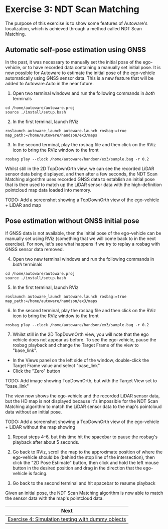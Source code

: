 # Exercise 3: NDT Scan Matching

The purpose of this exercise is to show some features of Autoware's localization, which is achieved through a method called NDT Scan Matching. 

## Automatic self-pose estimation using GNSS
In the past, it was necessary to manually set the initial pose of the ego-vehicle, or to have recorded data containing a manually set initial pose. It is now possible for Autoware to estimate the initial pose of the ego-vehicle automatically using GNSS sensor data. This is a new feature that will be added to Autoware.Auto in the near future.

1. Open two terminal windows and run the following commands in *both* terminals
```
cd /home/autoware/autoware.proj
source ./install/setup.bash
``` 
2. In the first terminal, launch RViz
```
roslaunch autoware_launch autoware.launch rosbag:=true map_path:=/home/autoware/handson/ex3/maps
```
3. In the second terminal, play the rosbag file and then click on the RViz icon to bring the RViz window to the front
```
rosbag play --clock /home/autoware/handson/ex3/sample.bag -r 0.2
```
Whilst still in the 2D TopDownOrth view, we can see the recorded LiDAR sensor data being displayed, and then after a few seconds, the NDT Scan Matching algorithm uses recorded GNSS data to establish an initial pose that is then used to match up the LiDAR sensor data with the high-definition pointcloud map data loaded into memory.

TODO: Add a screenshot showing a TopDownOrth view of the ego-vehicle + LiDAR and map

## Pose estimation without GNSS initial pose
If GNSS data is not available, then the initial pose of the ego-vehicle can be manually set using RViz (something that we will come back to in the next exercise). For now, let's see what happens if we try to replay a rosbag with GNSS sensor data removed.

4. Open two new terminal windows and run the following commands in *both* terminals
```
cd /home/autoware/autoware.proj
source ./install/setup.bash
``` 
5. In the first terminal, launch RViz
```
roslaunch autoware_launch autoware.launch rosbag:=true map_path:=/home/autoware/handson/ex3/maps
```
6. In the second terminal, play the rosbag file and then click on the RViz icon to bring the RViz window to the front
```
rosbag play --clock /home/autoware/handson/ex3/sample.bag -r 0.2
```
7. Whilst still in the 2D TopDownOrth view, you will note that the ego vehicle does not appear as before. To see the ego-vehicle, pause the rosbag playback and change the Target Frame of the view to "base_link".
- In the Views panel on the left side of the window, double-click the Target Frame value and select "base_link"
- Click the "Zero" button

TODO: Add image showing TopDownOrth, but with the Target View set to "base_link"

The view now shows the ego-vehicle and the recorded LiDAR sensor data, but the HD map is not displayed because it's impossible for the NDT Scan Matching algorithm to match the LiDAR sensor data to the map's pointcloud data without an initial pose.

TODO: Add a screenshot showing a TopDownOrth view of the ego-vehicle + LiDAR without the map showing

1. Repeat steps 4-6, but this time hit the spacebar to pause the rosbag's playback after about 5 seconds.

2. Go back to RViz, scroll the map to the approximate position of where the ego-vehicle should be (behind the stop line of the intersection), then click the "2D Pose Estimate" button, then click and hold the left mouse button in the desired position and drag in the direction that the ego-vehicle is facing.

3.  Go back to the second terminal and hit spacebar to resume playback

Given an initial pose, the NDT Scan Matching algorithm is now able to match the sensor data with the map's pointcloud data. 

| Next |
| ---- |
| [Exercise 4: Simulation testing with dummy objects](exercise4.md) |
